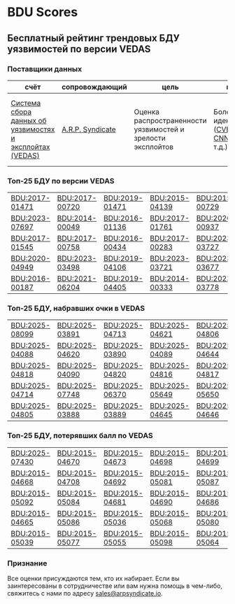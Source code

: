 
# BDU Scores
## Бесплатный рейтинг трендовых БДУ уязвимостей по версии VEDAS

### Поставщики данных
| счёт | cопровождающий | цель | покрытие | определение | частота |
| ----- | ---------- | ------- | -------- | ----------- | --------- |
| [Система сбора данных об уязвимостях и эксплойтах (VEDAS)](https://vedas.arpsyndicate.io) | [A.R.P. Syndicate](https://www.arpsyndicate.io) | Оценка распространенности уязвимостей и зрелости эксплойтов | Более 50 идентификаторов ([CVE](https://github.com/ARPSyndicate/cve-scores), [EUVD](https://github.com/ARPSyndicate/euvd-scores), [CNNVD](https://github.com/ARPSyndicate/cnnvd-scores), [BDU](https://github.com/ARPSyndicate/bdu-scores) и т.д.) | Аналитические данные с открытым исходным кодом (OSINT), полученные от [Exploit Observer](https://www.exploit.observer) | 6-8 часов |



<h3>Топ-25 БДУ по версии VEDAS</h3>

<table>
  <tr>
    <td><a href='https://vedas.arpsyndicate.io/?vuln=BDU:2017-01471'>BDU:2017-01471</a></td>
    <td><a href='https://vedas.arpsyndicate.io/?vuln=BDU:2017-00720'>BDU:2017-00720</a></td>
    <td><a href='https://vedas.arpsyndicate.io/?vuln=BDU:2019-01471'>BDU:2019-01471</a></td>
    <td><a href='https://vedas.arpsyndicate.io/?vuln=BDU:2015-04139'>BDU:2015-04139</a></td>
    <td><a href='https://vedas.arpsyndicate.io/?vuln=BDU:2015-00729'>BDU:2015-00729</a></td>
  </tr>
  <tr>
    <td><a href='https://vedas.arpsyndicate.io/?vuln=BDU:2023-07697'>BDU:2023-07697</a></td>
    <td><a href='https://vedas.arpsyndicate.io/?vuln=BDU:2014-00049'>BDU:2014-00049</a></td>
    <td><a href='https://vedas.arpsyndicate.io/?vuln=BDU:2016-01136'>BDU:2016-01136</a></td>
    <td><a href='https://vedas.arpsyndicate.io/?vuln=BDU:2017-01761'>BDU:2017-01761</a></td>
    <td><a href='https://vedas.arpsyndicate.io/?vuln=BDU:2020-00937'>BDU:2020-00937</a></td>
  </tr>
  <tr>
    <td><a href='https://vedas.arpsyndicate.io/?vuln=BDU:2017-01545'>BDU:2017-01545</a></td>
    <td><a href='https://vedas.arpsyndicate.io/?vuln=BDU:2017-00758'>BDU:2017-00758</a></td>
    <td><a href='https://vedas.arpsyndicate.io/?vuln=BDU:2016-00434'>BDU:2016-00434</a></td>
    <td><a href='https://vedas.arpsyndicate.io/?vuln=BDU:2017-00283'>BDU:2017-00283</a></td>
    <td><a href='https://vedas.arpsyndicate.io/?vuln=BDU:2023-03727'>BDU:2023-03727</a></td>
  </tr>
  <tr>
    <td><a href='https://vedas.arpsyndicate.io/?vuln=BDU:2020-04949'>BDU:2020-04949</a></td>
    <td><a href='https://vedas.arpsyndicate.io/?vuln=BDU:2023-03498'>BDU:2023-03498</a></td>
    <td><a href='https://vedas.arpsyndicate.io/?vuln=BDU:2019-04106'>BDU:2019-04106</a></td>
    <td><a href='https://vedas.arpsyndicate.io/?vuln=BDU:2023-03721'>BDU:2023-03721</a></td>
    <td><a href='https://vedas.arpsyndicate.io/?vuln=BDU:2023-03677'>BDU:2023-03677</a></td>
  </tr>
  <tr>
    <td><a href='https://vedas.arpsyndicate.io/?vuln=BDU:2016-00187'>BDU:2016-00187</a></td>
    <td><a href='https://vedas.arpsyndicate.io/?vuln=BDU:2021-06204'>BDU:2021-06204</a></td>
    <td><a href='https://vedas.arpsyndicate.io/?vuln=BDU:2019-04405'>BDU:2019-04405</a></td>
    <td><a href='https://vedas.arpsyndicate.io/?vuln=BDU:2014-00333'>BDU:2014-00333</a></td>
    <td><a href='https://vedas.arpsyndicate.io/?vuln=BDU:2023-03778'>BDU:2023-03778</a></td>
  </tr>
</table>


<h3>Топ-25 БДУ, набравших очки в VEDAS</h3>

<table>
  <tr>
    <td><a href='https://vedas.arpsyndicate.io/?vuln=BDU:2025-08099'>BDU:2025-08099</a></td>
    <td><a href='https://vedas.arpsyndicate.io/?vuln=BDU:2025-03891'>BDU:2025-03891</a></td>
    <td><a href='https://vedas.arpsyndicate.io/?vuln=BDU:2025-04713'>BDU:2025-04713</a></td>
    <td><a href='https://vedas.arpsyndicate.io/?vuln=BDU:2025-04621'>BDU:2025-04621</a></td>
    <td><a href='https://vedas.arpsyndicate.io/?vuln=BDU:2025-04806'>BDU:2025-04806</a></td>
  </tr>
  <tr>
    <td><a href='https://vedas.arpsyndicate.io/?vuln=BDU:2025-04088'>BDU:2025-04088</a></td>
    <td><a href='https://vedas.arpsyndicate.io/?vuln=BDU:2025-04620'>BDU:2025-04620</a></td>
    <td><a href='https://vedas.arpsyndicate.io/?vuln=BDU:2025-03890'>BDU:2025-03890</a></td>
    <td><a href='https://vedas.arpsyndicate.io/?vuln=BDU:2025-04089'>BDU:2025-04089</a></td>
    <td><a href='https://vedas.arpsyndicate.io/?vuln=BDU:2025-04644'>BDU:2025-04644</a></td>
  </tr>
  <tr>
    <td><a href='https://vedas.arpsyndicate.io/?vuln=BDU:2025-04818'>BDU:2025-04818</a></td>
    <td><a href='https://vedas.arpsyndicate.io/?vuln=BDU:2025-04090'>BDU:2025-04090</a></td>
    <td><a href='https://vedas.arpsyndicate.io/?vuln=BDU:2025-04820'>BDU:2025-04820</a></td>
    <td><a href='https://vedas.arpsyndicate.io/?vuln=BDU:2025-04816'>BDU:2025-04816</a></td>
    <td><a href='https://vedas.arpsyndicate.io/?vuln=BDU:2025-04817'>BDU:2025-04817</a></td>
  </tr>
  <tr>
    <td><a href='https://vedas.arpsyndicate.io/?vuln=BDU:2025-04714'>BDU:2025-04714</a></td>
    <td><a href='https://vedas.arpsyndicate.io/?vuln=BDU:2025-07748'>BDU:2025-07748</a></td>
    <td><a href='https://vedas.arpsyndicate.io/?vuln=BDU:2025-06370'>BDU:2025-06370</a></td>
    <td><a href='https://vedas.arpsyndicate.io/?vuln=BDU:2025-05649'>BDU:2025-05649</a></td>
    <td><a href='https://vedas.arpsyndicate.io/?vuln=BDU:2025-05650'>BDU:2025-05650</a></td>
  </tr>
  <tr>
    <td><a href='https://vedas.arpsyndicate.io/?vuln=BDU:2025-04805'>BDU:2025-04805</a></td>
    <td><a href='https://vedas.arpsyndicate.io/?vuln=BDU:2025-03888'>BDU:2025-03888</a></td>
    <td><a href='https://vedas.arpsyndicate.io/?vuln=BDU:2025-03889'>BDU:2025-03889</a></td>
    <td><a href='https://vedas.arpsyndicate.io/?vuln=BDU:2025-04645'>BDU:2025-04645</a></td>
    <td><a href='https://vedas.arpsyndicate.io/?vuln=BDU:2025-04646'>BDU:2025-04646</a></td>
  </tr>
</table>


<h3>Топ-25 БДУ, потерявших балл по VEDAS</h3>

<table>
  <tr>
    <td><a href='https://vedas.arpsyndicate.io/?vuln=BDU:2025-07430'>BDU:2025-07430</a></td>
    <td><a href='https://vedas.arpsyndicate.io/?vuln=BDU:2015-04670'>BDU:2015-04670</a></td>
    <td><a href='https://vedas.arpsyndicate.io/?vuln=BDU:2015-04673'>BDU:2015-04673</a></td>
    <td><a href='https://vedas.arpsyndicate.io/?vuln=BDU:2015-04698'>BDU:2015-04698</a></td>
    <td><a href='https://vedas.arpsyndicate.io/?vuln=BDU:2015-04699'>BDU:2015-04699</a></td>
  </tr>
  <tr>
    <td><a href='https://vedas.arpsyndicate.io/?vuln=BDU:2015-04668'>BDU:2015-04668</a></td>
    <td><a href='https://vedas.arpsyndicate.io/?vuln=BDU:2015-04708'>BDU:2015-04708</a></td>
    <td><a href='https://vedas.arpsyndicate.io/?vuln=BDU:2015-04692'>BDU:2015-04692</a></td>
    <td><a href='https://vedas.arpsyndicate.io/?vuln=BDU:2015-05081'>BDU:2015-05081</a></td>
    <td><a href='https://vedas.arpsyndicate.io/?vuln=BDU:2015-05087'>BDU:2015-05087</a></td>
  </tr>
  <tr>
    <td><a href='https://vedas.arpsyndicate.io/?vuln=BDU:2015-05092'>BDU:2015-05092</a></td>
    <td><a href='https://vedas.arpsyndicate.io/?vuln=BDU:2015-05084'>BDU:2015-05084</a></td>
    <td><a href='https://vedas.arpsyndicate.io/?vuln=BDU:2015-04681'>BDU:2015-04681</a></td>
    <td><a href='https://vedas.arpsyndicate.io/?vuln=BDU:2015-04690'>BDU:2015-04690</a></td>
    <td><a href='https://vedas.arpsyndicate.io/?vuln=BDU:2015-04686'>BDU:2015-04686</a></td>
  </tr>
  <tr>
    <td><a href='https://vedas.arpsyndicate.io/?vuln=BDU:2015-04665'>BDU:2015-04665</a></td>
    <td><a href='https://vedas.arpsyndicate.io/?vuln=BDU:2015-05086'>BDU:2015-05086</a></td>
    <td><a href='https://vedas.arpsyndicate.io/?vuln=BDU:2015-05036'>BDU:2015-05036</a></td>
    <td><a href='https://vedas.arpsyndicate.io/?vuln=BDU:2015-05068'>BDU:2015-05068</a></td>
    <td><a href='https://vedas.arpsyndicate.io/?vuln=BDU:2015-05080'>BDU:2015-05080</a></td>
  </tr>
  <tr>
    <td><a href='https://vedas.arpsyndicate.io/?vuln=BDU:2015-05039'>BDU:2015-05039</a></td>
    <td><a href='https://vedas.arpsyndicate.io/?vuln=BDU:2015-05077'>BDU:2015-05077</a></td>
    <td><a href='https://vedas.arpsyndicate.io/?vuln=BDU:2015-05055'>BDU:2015-05055</a></td>
    <td><a href='https://vedas.arpsyndicate.io/?vuln=BDU:2015-05098'>BDU:2015-05098</a></td>
    <td><a href='https://vedas.arpsyndicate.io/?vuln=BDU:2015-05064'>BDU:2015-05064</a></td>
  </tr>
</table>


### Признание
Все оценки присуждаются тем, кто их набирает.
Если вы заинтересованы в сотрудничестве или вам нужна помощь в чем-либо, свяжитесь с нами по адресу [sales@arpsyndicate.io](mailto:sales@arpsyndicate.io).

